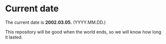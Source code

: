 # Current date

The current date is **2002.03.05.** (YYYY.MM.DD.)

This repository will be good when the world ends, so we will know how long it lasted.
